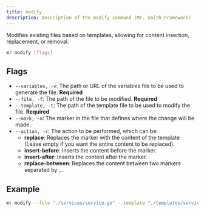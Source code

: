 ```yaml
---
title: modify
description: Description of the modify command (Mr. Smith Framework)
---
```


Modifies existing files based on templates, allowing for content insertion, replacement, or removal.


```bash
mr modify [flags]
```

## Flags

- `--variables, -v`: The path or URL of the variables file to be used to generate the file. **Required**
- `--file, -f`: The path of the file to be modified. **Required**
- `--template, -t`: The path of the template file to be used to modify the file. **Required**
- `--mark, -m`: The marker in the file that defines where the change will be made.
- `--action, -r`: The action to be performed, which can be:
  - **replace**: Replaces the marker with the content of the template (Leave empty if you want the entire content to be replaced).
  - **insert-before**: Inserts the content before the marker.
  - **insert-after**: Inserts the content after the marker.
  - **replace-between**: Replaces the content between two markers separated by `,`.


## Example

  ```bash
  mr modify --file "./services/service.go" --template "./templates/service.yaml" --mark "#DB_CONNECTION" --action "replace"
  ```  